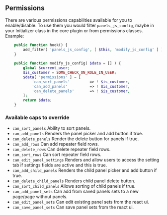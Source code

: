 ## Permissions

There are various permissions capabilities available for you to enable/disable. 
To use them you would filter `panels_js_config`, maybe in your Initializer class in the core plugin or from permissions classes.
Example:

```php
	public function hook() {
		add_filter( 'panels_js_config', [ $this, 'modify_js_config' ] );
	}
	
	public function modify_js_config( $data = [] ) {
        global $current_user;
        $is_customer = SOME_CHECK_ON_ROLE_IN_USER;
        $data[ 'permissions' ] = [
            'can_sort_panels'         => ! $is_customer,
            'can_add_panels'          => ! $is_customer,
            'can_delete_panels'       => ! $is_customer,
        ];
        return $data;
    }
```

### Available caps to override

* `can_sort_panels` Ability to sort panels.
* `can_add_panels` Renders the panel picker and add button if true.
* `can_delete_panels` Render the delete button for panels if true.
* `can_add_rows` Can add repeater field rows.
* `can_delete_rows` Can delete repeater field rows.
* `can_sort_rows` Can sort repeater field rows.
* `can_edit_panel_settings` Renders and allow users to access the setting tab if settings fields are active and this is true.
* `can_add_child_panels` Renders the child panel picker and add button if true.
* `can_delete_child_panels` Renders child panel delete button.
* `can_sort_child_panels` Allows sorting of child panels if true.
* `can_add_panel_sets`  Can add from saved panels sets to a new page/page without panels.
* `can_edit_panel_sets` Can edit existing panel sets from the react ui. 
* `can_save_panel_sets` Can save panel sets from the react ui.